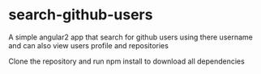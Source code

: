 # search-github-users
A simple angular2 app that search for github users using there username and can also view users profile and repositories

Clone the repository and run npm install to download all dependencies

